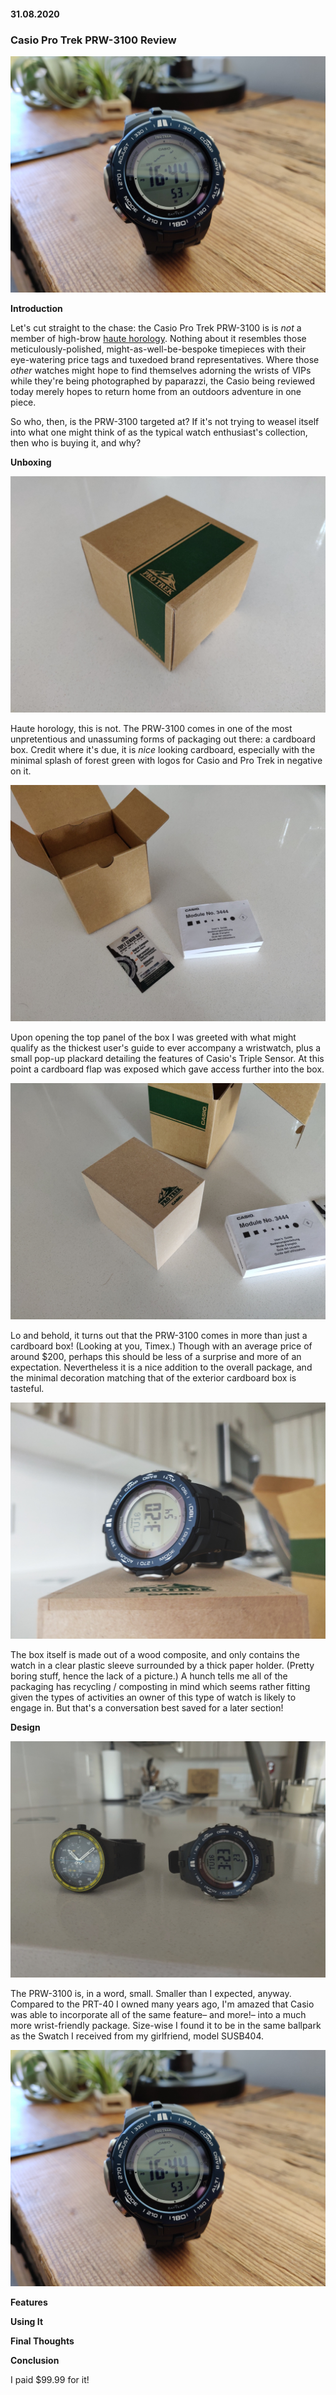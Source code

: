 #### 31.08.2020
### Casio Pro Trek PRW-3100 Review

![header-image](media/casio_prw_3100/164451.jpg)

**Introduction**

Let's cut straight to the chase: the Casio Pro Trek PRW-3100 is is _not_ a member of high-brow [haute horology](https://www.watch-wiki.net/index.php?title=Haute_Horlogerie).  Nothing about it resembles those meticulously-polished, might-as-well-be-bespoke timepieces with their eye-watering price tags and tuxedoed brand representatives.  Where those _other_ watches might hope to find themselves adorning the wrists of VIPs while they're being photographed by paparazzi, the Casio being reviewed today merely hopes to return home from an outdoors adventure in one piece.

So who, then, is the PRW-3100 targeted at?  If it's not trying to weasel itself into what one might think of as the typical watch enthusiast's collection, then who is buying it, and why?

**Unboxing**

![131533](media/casio_prw_3100/131533.jpg)

Haute horology, this is not.  The PRW-3100 comes in one of the most unpretentious and unassuming forms of packaging out there: a cardboard box.  Credit where it's due, it is _nice_ looking cardboard, especially with the minimal splash of forest green with logos for Casio and Pro Trek in negative on it.

![131616](media/casio_prw_3100/131616.jpg)

Upon opening the top panel of the box I was greeted with what might qualify as the thickest user's guide to ever accompany a wristwatch, plus a small pop-up plackard detailing the features of Casio's Triple Sensor.  At this point a cardboard flap was exposed which gave access further into the box.

![131704](media/casio_prw_3100/131704.jpg)

Lo and behold, it turns out that the PRW-3100 comes in more than just a cardboard box!  (Looking at you, Timex.)  Though with an average price of around $200, perhaps this should be less of a surprise and more of an expectation.  Nevertheless it is a nice addition to the overall package, and the minimal decoration matching that of the exterior cardboard box is tasteful.

![132012](media/casio_prw_3100/132012.jpg)

The box itself is made out of a wood composite, and only contains the watch in a clear plastic sleeve surrounded by a thick paper holder.  (Pretty boring stuff, hence the lack of a picture.)  A hunch tells me all of the packaging has recycling / composting in mind which seems rather fitting given the types of activities an owner of this type of watch is likely to engage in.  But that's a conversation best saved for a later section!

**Design**

![132241](media/casio_prw_3100/132241.jpg)

The PRW-3100 is, in a word, small.  Smaller than I expected, anyway.  Compared to the PRT-40 I owned many years ago, I'm amazed that Casio was able to incorporate all of the same feature– and more!– into a much more wrist-friendly package.  Size-wise I found it to be in the same ballpark as the Swatch I received from my girlfriend, model SUSB404.

![164](media/casio_prw_3100/164451.jpg)

**Features**

**Using It**

**Final Thoughts**

**Conclusion**

I paid $99.99 for it!


<!-- 
I really like wristwatches.  This might come as a bit of a surprise to some, given that historically I have dedicated comparatively little time– pun intended– towards writing watch reviews for this blog with but a [couple](../2011/2011-12-30-invicta-3449-review.md) of [exceptions](../2013/2013-02-19-more-closet-treasures-fossil-abacus.md).  However, unlike the vast majority of wristwatch afficionados, I would not consider myself a so-called "collector" by any stretch of the imagination.

Sure, I currently own and regularly wear a handful of wristwatches, but I wouldn't consider myself to be a fan of classical [_haute holology_](https://www.watch-wiki.net/index.php?title=Haute_Horlogerie).  Luxury watches simply don't appeal to me in the way they do to many of the mainstream watch collectors one finds on YouTube.  Rolex?  Not for me.  Audemars Piguet?  Too much bling.

That isn't to say there are some luxury watches that tickle my fancy.  Richard Mille, with their wire-suspended custom movements, or Piaget, for pushing the boundary of just how thin a mechanical watch can be made.  However the watches from those companies are, quite simply, astronomically priced.  The value they provide simply doesn't seem worth it compared to more similar and yet more economical models made by Casio or Swatch.  I recognize that the R&D effort to design and build [Rafael Nadal's Richard Mille](https://www.richardmille.com/friends-and-partners/rafael-nadal) compared to a Casio G-Shock is akin to designing ceramic tiles for the Space Shuttle versus clay bricks for a fire pit, but given that the likelihood of tending a backyard fire is mucher for most of us as opposed to hurtling through the atmosphere at 17,000 miles-per-hour, I think the cheaper option will do just fine for my use cases.

Perhaps my mentality stems from my personal history of owning watches that were both budget-friendly as well as extremely useful.  Take, for example, one of the first watches I ever remember owning: the Radio Shack 63-5021 calculator watch from 1999.  (Or so I think, anyway.  I can't find any good information about it online.)  This was a more-or-less impulse purchase by my dad, who purchased two identical units on the spot for my brother and I when we accompanied him to Radio Shack when I was a kid.  Despite the fact that I didn't have much reason to _use_ a calculator watch– I was only 9 or so years old at the time– I fondly remember that watch returning to my wrist intermittently through 5th grade until the keypad finally bit the dust.

Then there was the Casio W-736H-2AV, my first ever Casio watch.  Featuring a built-in vibrating alarm, it was responsible for waking me up every morning without pestering my brother with whom I shared a room.  Of course it didn't do me much good once I stopped wearing a wristwatch to bed, but that didn't change the fact that it was a watch with a unique feature and I thought it was cool at the time.

Nowhere near as cool, however, as my next Casio watch: the Pro Trek PRT-40.  A beast of a watch, my brother and I again acquired matching (albeit in different color schemes) timepieces while on a family vacation in Hong Kong.  Equipped with Casio's first-gen ABC (Altimeter, Barometer, Compass (and Thermometer, which somehow never made the cut for the acronym)) sensor, a big LCD featuring a small array section for graphs, and indiglo backlighting, this was a go-anywhere, do-everything watch for the active outdoorsman.  Being only 12 years old at the time, that description obviously didn't fit me.  But I was far more interested in what my watch was capable of as opposed to what I myself was actually doing. 

**Multifunction Watches Owned (Chronological Order):**
- Radio Shack 63-5021 (Calculator Watch) (From 1999 according to a manual I found)
- Casio W-736H-2AV (Vibrating Alarm)
- Casio PRT-40 (Pro Trek w/ABC Sensor)
- Timex TMX2 (MP3 Player)
- Casio WQV-3 (Color Camera) (_Also worn by Sir Paul McCartney!_)
- Misfit Shine (Activity and Sleep Tracking)
- Pebble (Phone Notifications)
- Citizen JY8035-04E (Solar, Atomic, UTC, Slide Rule)
- Casio PRW-3100YB-1CR (New)

**Lusted after**
PRT-1GP = GPS watch w/big lithium battery

 -->
